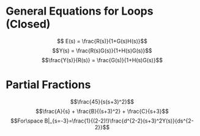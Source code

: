 # General Equations for Loops (Closed)
$$ E(s) = \frac{R(s)}{1+G(s)H(s)}$$
$$Y(s) = \frac{R(s)G(s)}{1+H(s)G(s)}$$
$$\frac{Y(s)}{R(s)} = \frac{G(s)}{1+H(s)G(s)}$$

# Partial Fractions
$$\frac{45}{s(s+3)^2}$$
$$\frac{A}{s} + \frac{B}{(s+3)^2} + \frac{C}{s+3}$$
$$For\space B|_{s=-3}=\frac{1}{(2-2)!}\frac{d^{2-2}(s+3)^2Y(s)}{ds^{2-2}}$$
